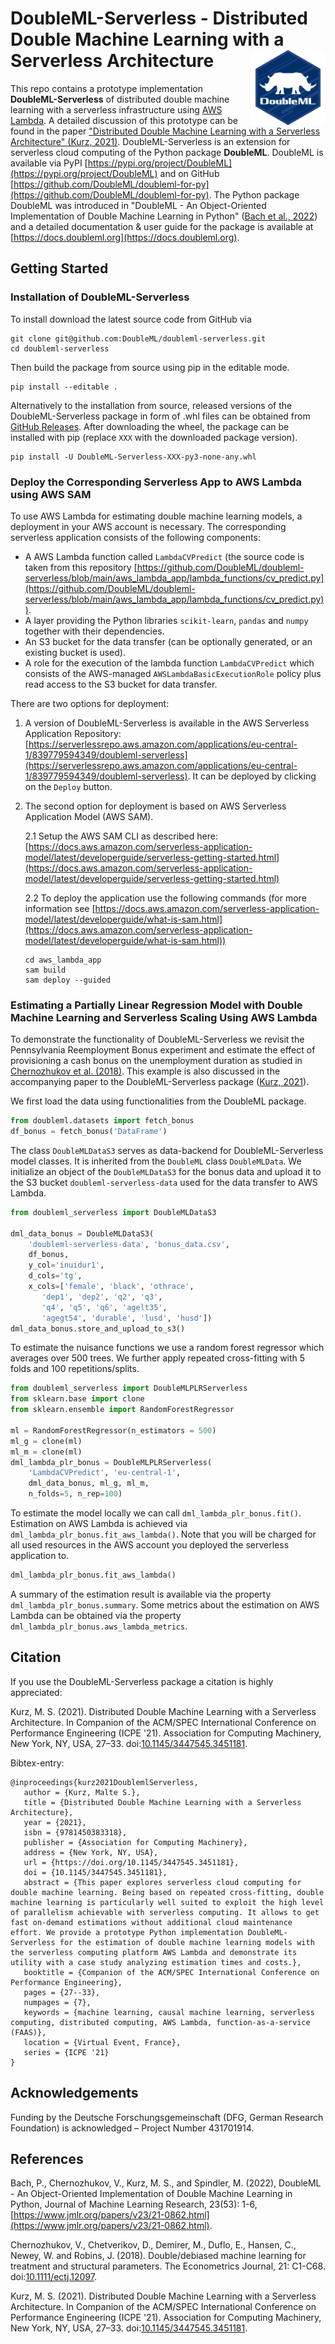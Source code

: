 # DoubleML-Serverless - Distributed Double Machine Learning with a Serverless Architecture <a href="https://docs.doubleml.org"><img src="https://raw.githubusercontent.com/DoubleML/doubleml-for-py/main/doc/logo.png" align="right" width = "120" /></a>

This repo contains a prototype implementation **DoubleML-Serverless** of distributed double machine learning with a serverless infrastructure
using [AWS Lambda](https://aws.amazon.com/lambda).
A detailed discussion of this prototype can be found in the paper ["Distributed Double Machine Learning with a Serverless Architecture" (Kurz, 2021)](https://doi.org/10.1145/3447545.3451181).
DoubleML-Serverless is an extension for serverless cloud computing of the Python package **DoubleML**.
DoubleML is available via PyPI [https://pypi.org/project/DoubleML](https://pypi.org/project/DoubleML) and on GitHub [https://github.com/DoubleML/doubleml-for-py](https://github.com/DoubleML/doubleml-for-py).
The Python package DoubleML was introduced in
"DoubleML - An Object-Oriented Implementation of Double Machine Learning in Python"
([Bach et al., 2022](https://www.jmlr.org/papers/v23/21-0862.html))
and a detailed documentation \& user guide for the package is available at
[https://docs.doubleml.org](https://docs.doubleml.org).

## Getting Started

### Installation of DoubleML-Serverless

To install download the latest source code from GitHub via
```
git clone git@github.com:DoubleML/doubleml-serverless.git
cd doubleml-serverless
```

Then build the package from source using pip in the editable mode.

```
pip install --editable .
```

Alternatively to the installation from source, released versions of the DoubleML-Serverless package in form of
.whl files can be obtained from [GitHub Releases](https://github.com/DoubleML/doubleml-serverless/releases).
After downloading the wheel, the package can be installed with pip (replace `XXX` with the downloaded package version).
```
pip install -U DoubleML-Serverless-XXX-py3-none-any.whl
```

### Deploy the Corresponding Serverless App to AWS Lambda using AWS SAM

To use AWS Lambda for estimating double machine learning models, a deployment in your AWS account is necessary.
The corresponding serverless application consists of the following components:

* A AWS Lambda function called `LambdaCVPredict` (the source code is taken from this repository [https://github.com/DoubleML/doubleml-serverless/blob/main/aws_lambda_app/lambda_functions/cv_predict.py](https://github.com/DoubleML/doubleml-serverless/blob/main/aws_lambda_app/lambda_functions/cv_predict.py)).
* A layer providing the Python libraries `scikit-learn`, `pandas` and `numpy` together with their dependencies.
* An S3 bucket for the data transfer (can be optionally generated, or an existing bucket is used).
* A role for the execution of the lambda function `LambdaCVPredict` which consists of the AWS-managed `AWSLambdaBasicExecutionRole` policy plus read access to the S3 bucket for data transfer.


There are two options for deployment:

1. A version of DoubleML-Serverless is available in the AWS Serverless Application Repository: [https://serverlessrepo.aws.amazon.com/applications/eu-central-1/839779594349/doubleml-serverless](https://serverlessrepo.aws.amazon.com/applications/eu-central-1/839779594349/doubleml-serverless). It can be deployed by clicking on the `Deploy` button.

2. The second option for deployment is based on AWS Serverless Application Model (AWS SAM).

    2.1 Setup the AWS SAM CLI as described here: [https://docs.aws.amazon.com/serverless-application-model/latest/developerguide/serverless-getting-started.html](https://docs.aws.amazon.com/serverless-application-model/latest/developerguide/serverless-getting-started.html)

    2.2 To deploy the application use the following commands (for more information see [https://docs.aws.amazon.com/serverless-application-model/latest/developerguide/what-is-sam.html](https://docs.aws.amazon.com/serverless-application-model/latest/developerguide/what-is-sam.html))
    ```
    cd aws_lambda_app
    sam build
    sam deploy --guided
    ```

### Estimating a Partially Linear Regression Model with Double Machine Learning and Serverless Scaling Using AWS Lambda

To demonstrate the functionality of DoubleML-Serverless we revisit the Pennsylvania  Reemployment Bonus experiment
and estimate the effect of provisioning a cash bonus on the unemployment duration as studied in [Chernozhukov et al. (2018)](https://doi.org/10.1111/ectj.12097).
This example is also discussed in the accompanying paper to the DoubleML-Serverless package ([Kurz, 2021](https://doi.org/10.1145/3447545.3451181)).

We first load the data using functionalities from the DoubleML package.
```python
from doubleml.datasets import fetch_bonus
df_bonus = fetch_bonus('DataFrame')
```

The class `DoubleMLDataS3` serves as data-backend for DoubleML-Serverless model classes.
It is inherited from the `DoubleML` class `DoubleMLData`.
We initialize an object of the `DoubleMLDataS3` for the bonus data and upload it to the S3 bucket `doubleml-serverless-data` used for the data transfer to AWS Lambda.
```python
from doubleml_serverless import DoubleMLDataS3

dml_data_bonus = DoubleMLDataS3(
    'doubleml-serverless-data', 'bonus_data.csv',
    df_bonus,
    y_col='inuidur1',
    d_cols='tg',
    x_cols=['female', 'black', 'othrace',
       'dep1', 'dep2', 'q2', 'q3',
       'q4', 'q5', 'q6', 'agelt35',
       'agegt54', 'durable', 'lusd', 'husd'])
dml_data_bonus.store_and_upload_to_s3()
```

To estimate the nuisance functions we use a random forest regressor which averages over 500 trees.
We further apply repeated cross-fitting with 5 folds and 100 repetitions/splits.
```python
from doubleml_serverless import DoubleMLPLRServerless
from sklearn.base import clone
from sklearn.ensemble import RandomForestRegressor

ml = RandomForestRegressor(n_estimators = 500)
ml_g = clone(ml)
ml_m = clone(ml)
dml_lambda_plr_bonus = DoubleMLPLRServerless(
    'LambdaCVPredict', 'eu-central-1',
    dml_data_bonus, ml_g, ml_m,
    n_folds=5, n_rep=100)
```

To estimate the model locally we can call `dml_lambda_plr_bonus.fit()`.
Estimation on AWS Lambda is achieved via `dml_lambda_plr_bonus.fit_aws_lambda()`.
Note that you will be charged for all used resources in the AWS account you deployed the serverless application to.
```python
dml_lambda_plr_bonus.fit_aws_lambda()
```

A summary of the estimation result is available via the property `dml_lambda_plr_bonus.summary`.
Some metrics about the estimation on AWS Lambda can be obtained via the property  `dml_lambda_plr_bonus.aws_lambda_metrics`.

## Citation

If you use the DoubleML-Serverless package a citation is highly appreciated:

Kurz, M. S. (2021). Distributed Double Machine Learning with a Serverless Architecture.
In Companion of the ACM/SPEC International Conference on Performance Engineering (ICPE '21).
Association for Computing Machinery, New York, NY, USA, 27–33.
doi:[10.1145/3447545.3451181](https://doi.org/10.1145/3447545.3451181).

Bibtex-entry:

```
@inproceedings{kurz2021DoublemlServerless,
   author = {Kurz, Malte S.},
   title = {Distributed Double Machine Learning with a Serverless Architecture},
   year = {2021},
   isbn = {9781450383318},
   publisher = {Association for Computing Machinery},
   address = {New York, NY, USA},
   url = {https://doi.org/10.1145/3447545.3451181},
   doi = {10.1145/3447545.3451181},
   abstract = {This paper explores serverless cloud computing for double machine learning. Being based on repeated cross-fitting, double machine learning is particularly well suited to exploit the high level of parallelism achievable with serverless computing. It allows to get fast on-demand estimations without additional cloud maintenance effort. We provide a prototype Python implementation DoubleML-Serverless for the estimation of double machine learning models with the serverless computing platform AWS Lambda and demonstrate its utility with a case study analyzing estimation times and costs.},
   booktitle = {Companion of the ACM/SPEC International Conference on Performance Engineering},
   pages = {27--33},
   numpages = {7},
   keywords = {machine learning, causal machine learning, serverless computing, distributed computing, AWS Lambda, function-as-a-service (FAAS)},
   location = {Virtual Event, France},
   series = {ICPE '21}
}
```

## Acknowledgements

Funding by the Deutsche Forschungsgemeinschaft (DFG, German Research
Foundation) is acknowledged – Project Number 431701914.

## References

Bach, P., Chernozhukov, V., Kurz, M. S., and Spindler, M. (2022), DoubleML - An
Object-Oriented Implementation of Double Machine Learning in Python,
Journal of Machine Learning Research, 23(53): 1-6,
[https://www.jmlr.org/papers/v23/21-0862.html](https://www.jmlr.org/papers/v23/21-0862.html).

Chernozhukov, V., Chetverikov, D., Demirer, M., Duflo, E., Hansen, C., Newey, W. and Robins, J. (2018).
Double/debiased machine learning for treatment and structural parameters. The Econometrics Journal, 21: C1-C68.
doi:[10.1111/ectj.12097](https://doi.org/10.1111/ectj.12097).

Kurz, M. S. (2021). Distributed Double Machine Learning with a Serverless Architecture.
In Companion of the ACM/SPEC International Conference on Performance Engineering (ICPE '21).
Association for Computing Machinery, New York, NY, USA, 27–33.
doi:[10.1145/3447545.3451181](https://doi.org/10.1145/3447545.3451181).
